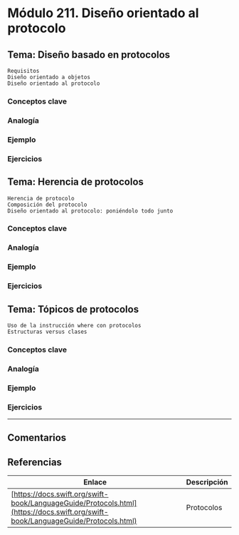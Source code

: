 # Módulo 211. Diseño orientado al protocolo

## Tema: Diseño basado en protocolos

    Requisitos
    Diseño orientado a objetos
    Diseño orientado al protocolo

### Conceptos clave

### Analogía

### Ejemplo

### Ejercicios

## Tema: Herencia de protocolos

    Herencia de protocolo
    Composición del protocolo
    Diseño orientado al protocolo: poniéndolo todo junto

### Conceptos clave

### Analogía

### Ejemplo

### Ejercicios

## Tema: Tópicos de protocolos

    Uso de la instrucción where con protocolos
    Estructuras versus clases

### Conceptos clave

### Analogía

### Ejemplo

### Ejercicios

---

## Comentarios

## Referencias

Enlace | Descripción
--- | ---
[https://docs.swift.org/swift-book/LanguageGuide/Protocols.html](https://docs.swift.org/swift-book/LanguageGuide/Protocols.html) | Protocolos
